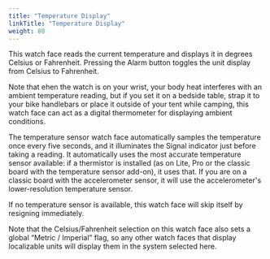 ```yaml
---
title: "Temperature Display"
linkTitle: "Temperature Display"
weight: 80
---
```

This watch face reads the current temperature and displays it in degrees Celsius or Fahrenheit. Pressing the Alarm button toggles the unit display from Celsius to Fahrenheit.

Note that ehen the watch is on your wrist, your body heat interferes with an ambient temperature reading, but if you set it on a bedside table, strap it to your bike handlebars or place it outside of your tent while camping, this watch face can act as a digital thermometer for displaying ambient conditions.

The temperature sensor watch face automatically samples the temperature once every five seconds, and it illuminates the Signal indicator just before taking a reading. It automatically uses the most accurate temperature sensor available: if a thermistor is installed (as on Lite, Pro or the classic board with the temperature sensor add-on), it uses that. If you are on a classic board with the accelerometer sensor, it will use the accelerometer's lower-resolution temperature sensor. 

If no temperature sensor is available, this watch face will skip itself by resigning immediately.

Note that the Celsius/Fahrenheit selection on this watch face also sets a global “Metric / Imperial” flag, so any other watch faces that display localizable units will display them in the system selected here.
